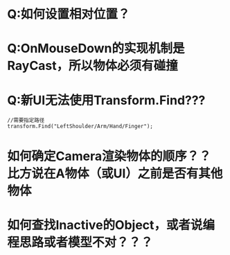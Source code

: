 # Q:如何设置相对位置？


# Q:OnMouseDown的实现机制是RayCast，所以物体必须有碰撞


# Q:新UI无法使用Transform.Find???

	//需要指定路径
	transform.Find("LeftShoulder/Arm/Hand/Finger");  


# 如何确定Camera渲染物体的顺序？？ 比方说在A物体（或UI）之前是否有其他物体



# 如何查找Inactive的Object，或者说编程思路或者模型不对？？？


